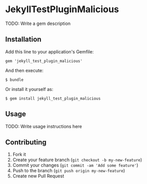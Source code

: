 # JekyllTestPluginMalicious

TODO: Write a gem description

## Installation

Add this line to your application's Gemfile:

    gem 'jekyll_test_plugin_malicious'

And then execute:

    $ bundle

Or install it yourself as:

    $ gem install jekyll_test_plugin_malicious

## Usage

TODO: Write usage instructions here

## Contributing

1. Fork it
2. Create your feature branch (`git checkout -b my-new-feature`)
3. Commit your changes (`git commit -am 'Add some feature'`)
4. Push to the branch (`git push origin my-new-feature`)
5. Create new Pull Request
